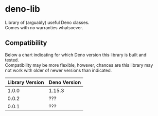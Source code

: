 # deno-lib
Library of (arguably) useful Deno classes.  
Comes with no warranties whatsoever.

## Compatibility
Below a chart indicating for which Deno version this library is built and tested.  
Compatibility may be more flexible, however, chances are this library may not work with older of newer versions than indicated.

| Library Version | Deno Version |
|-----------------|--------------|
| 1.0.0           | 1.15.3       |
| 0.0.2           | ???          |
| 0.0.1           | ???          |
